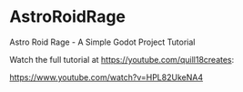 # AstroRoidRage
Astro Roid Rage - A Simple Godot Project Tutorial

Watch the full tutorial at https://youtube.com/quill18creates:

https://www.youtube.com/watch?v=HPL82UkeNA4
